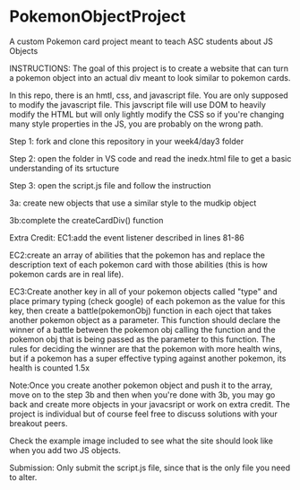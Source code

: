 # PokemonObjectProject
A custom Pokemon card project meant to teach ASC students about JS Objects

INSTRUCTIONS:
The goal of this project is to create a website that can turn a pokemon
object into an actual div meant to look similar to pokemon cards.

In this repo, there is an hmtl, css, and javascript file. You are only supposed
to modify the javascript file. This javscript file will use DOM to heavily
modify the HTML but will only lightly modify the CSS so if you're changing
many style properties in the JS, you are probably on the wrong path.

Step 1: fork and clone this repository in your week4/day3 folder

Step 2: open the folder in VS code and read the inedx.html file to
get a basic understanding of its srtucture

Step 3: open the script.js file and follow the instruction
  
  3a: create new objects that use a similar style to the mudkip object
  
  3b:complete the createCardDiv() function

Extra Credit: 
EC1:add the event listener described in lines 81-86

EC2:create an array of abilities that the pokemon has and replace the description 
text of each pokemon card with those abilities (this is how pokemon cards are
in real life).

EC3:Create another key in all of your pokemon objects called "type" and place
primary typing (check google) of each pokemon as the value for this key, then create
a battle(pokemonObj) function in each oject that takes another pokemon
object as a parameter. This function should declare the winner of a battle
between the pokemon obj calling the function and the pokemon obj that is being
passed as the parameter to this function. The rules for deciding the winner are
that the pokemon with more health wins, but if a pokemon has a super
effective typing against another pokemon, its health is counted 
1.5x


Note:Once you create another pokemon object and push it to the array,
move on to the step 3b and then when you're done with 3b, you may
go back and create more objects in your javacsript or work on extra
credit. The project is individual but of course feel free to discuss
solutions with your breakout peers.

Check the example image included to see what the site should look
like when you add two JS objects.

Submission: Only submit the script.js file, since that is the only file
you need to alter.
